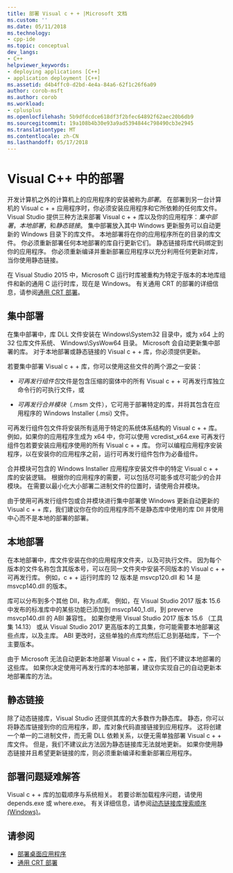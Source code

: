 ```yaml
---
title: 部署 Visual c + + |Microsoft 文档
ms.custom: ''
ms.date: 05/11/2018
ms.technology:
- cpp-ide
ms.topic: conceptual
dev_langs:
- C++
helpviewer_keywords:
- deploying applications [C++]
- application deployment [C++]
ms.assetid: d4b4ffc0-d2bd-4e4a-84a6-62f1c26f6a09
author: corob-msft
ms.author: corob
ms.workload:
- cplusplus
ms.openlocfilehash: 5b9dfdcdce618df3f2bfec64892f62aec20b6db9
ms.sourcegitcommit: 19a108b4b30e93a9ad5394844c798490cb3e2945
ms.translationtype: MT
ms.contentlocale: zh-CN
ms.lasthandoff: 05/17/2018
---
```

# <a name="deployment-in-visual-c"></a>Visual C++ 中的部署

开发计算机之外的计算机上的应用程序的安装被称为*部署*。 在部署到另一台计算机的 Visual c + + 应用程序时，你必须安装应用程序和它所依赖的任何库文件。 Visual Studio 提供三种方法来部署 Visual c + + 库以及你的应用程序：*集中部署*，*本地部署*，和*静态链接*。 集中部署放入其中 Windows 更新服务可以自动更新的 Windows 目录下的库文件。 本地部署将在你的应用程序所在的目录的库文件。 你必须重新部署任何本地部署的库自行更新它们。 静态链接将库代码绑定到你的应用程序。 你必须重新编译并重新部署应用程序以充分利用任何更新对库，当你使用静态链接。

在 Visual Studio 2015 中，Microsoft C 运行时库被重构为特定于版本的本地库组件和新的通用 C 运行时库，现在是 Windows。 有关通用 CRT 的部署的详细信息，请参阅[通用 CRT 部署](universal-crt-deployment.md)。

## <a name="central-deployment"></a>集中部署

在集中部署中，库 DLL 文件安装在 Windows\System32 目录中，或为 x64 上的 32 位库文件系统、 Windows\SysWow64 目录。 Microsoft 会自动更新集中部署的库。 对于本地部署或静态链接的 Visual c + + 库，你必须提供更新。

若要集中部署 Visual c + + 库，你可以使用这些文件的两个源之一安装：

- *可再发行组件包*文件是包含压缩的窗体中的所有 Visual c + + 可再发行库独立命令行的可执行文件，或

- *可再发行合并模块*（.msm 文件），它可用于部署特定的库，并将其包含在应用程序的 Windows Installer (.msi) 文件。

可再发行组件包文件将安装所有适用于特定的系统体系结构的 Visual c + + 库。 例如，如果你的应用程序生成为 x64 中，你可以使用 vcredist_x64.exe 可再发行组件包若要安装应用程序使用的所有 Visual c + + 库。 你可以编程应用程序安装程序，以在安装你的应用程序之前，运行可再发行组件包作为必备组件。

合并模块可包含的 Windows Installer 应用程序安装文件中的特定 Visual c + + 库的安装逻辑。 根据你的应用程序的需要，可以包括尽可能多或尽可能少的合并模块。 在需要以最小化大小部署二进制文件的位置时，请使用合并模块。

由于使用可再发行组件包或合并模块进行集中部署使 Windows 更新自动更新的 Visual c + + 库，我们建议你在你的应用程序而不是静态库中使用的库 Dll 并使用中心而不是本地的部署的部署。

## <a name="local-deployment"></a>本地部署

在本地部署中，库文件安装在你的应用程序文件夹，以及可执行文件。 因为每个版本的文件名称包含其版本号，可以在同一文件夹中安装不同版本的 Visual c + + 可再发行库。 例如，c + + 运行时库的 12 版本是 msvcp120.dll 和 14 是 msvcp140.dll 的版本。

库可以分布到多个其他 Dll，称为*点库*。 例如，在 Visual Studio 2017 版本 15.6 中发布的标准库中的某些功能已添加到 msvcp140_1.dll，到 preverve msvcp140.dll 的 ABI 兼容性。 如果你使用 Visual Studio 2017 版本 15.6 （工具集 14.13） 或从 Visual Studio 2017 更高版本的工具集，你可能需要本地部署这些点库，以及主库。 ABI 更改时，这些单独的点库均然后汇总到基础库，下一个主要版本。

由于 Microsoft 无法自动更新本地部署 Visual c + + 库，我们不建议本地部署的这些库。 如果你决定使用可再发行库的本地部署，建议你实现自己的自动更新本地部署库的方法。

## <a name="static-linking"></a>静态链接

除了动态链接库，Visual Studio 还提供其库的大多数作为静态库。 静态，你可以将静态库链接到你的应用程序，即，库对象代码直接链接到应用程序。 这将创建一个单一的二进制文件，而无需 DLL 依赖关系，以便无需单独部署 Visual c + + 库文件。 但是，我们不建议此方法因为静态链接库无法就地更新。 如果你使用静态链接并且希望更新链接的库，则必须重新编译和重新部署应用程序。

## <a name="troubleshooting-deployment-issues"></a>部署问题疑难解答

Visual c + + 库的加载顺序与系统相关。 若要诊断加载程序问题，请使用 depends.exe 或 where.exe。 有关详细信息，请参阅[动态链接库搜索顺序 (Windows)](http://msdn.microsoft.com/library/windows/desktop/ms682586.aspx)。

## <a name="see-also"></a>请参阅

- [部署桌面应用程序](../ide/deploying-native-desktop-applications-visual-cpp.md)
- [通用 CRT 部署](universal-crt-deployment.md)
